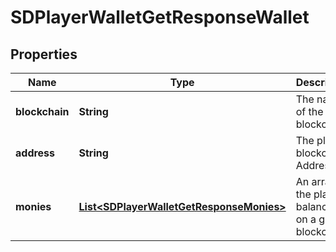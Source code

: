 # SDPlayerWalletGetResponseWallet

## Properties
Name | Type | Description | Notes
------------ | ------------- | ------------- | -------------
**blockchain** | **String** | The name of the blockchain | 
**address** | **String** | The players blockchain Address | 
**monies** | [**List&lt;SDPlayerWalletGetResponseMonies&gt;**](SDPlayerWalletGetResponseMonies.md) | An array of the players balances on a given blockchain |  [optional]
